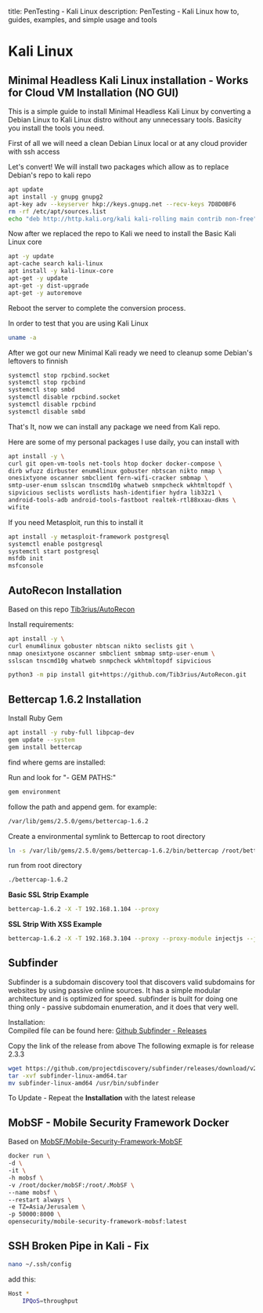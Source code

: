title: PenTesting - Kali Linux
description: PenTesting - Kali Linux how to, guides, examples, and simple usage and tools

# Kali Linux

## Minimal Headless Kali Linux installation - Works for Cloud VM Installation (NO GUI)

This is a simple guide to install Minimal Headless Kali Linux by converting a Debian Linux to Kali Linux distro without any unnecessary tools. Basicity you install the tools you need.

First of all we will need a clean Debian Linux local or at any cloud provider with ssh access

Let's convert! We will install two packages which allow as to replace Debian's repo to kali repo

```bash
apt update
apt install -y gnupg gnupg2
apt-key adv --keyserver hkp://keys.gnupg.net --recv-keys 7D8D0BF6
rm -rf /etc/apt/sources.list
echo "deb http://http.kali.org/kali kali-rolling main contrib non-free" >> /etc/apt/sources.list
```

Now after we replaced the repo to Kali we need to install the Basic Kali Linux core

```bash
apt -y update
apt-cache search kali-linux
apt install -y kali-linux-core
apt-get -y update
apt-get -y dist-upgrade
apt-get -y autoremove
```

Reboot the server to complete the conversion process.

In order to test that you are using Kali Linux

```bash
uname -a
```

After we got our new Minimal Kali ready we need to cleanup some Debian's leftovers to finnish

```bash
systemctl stop rpcbind.socket
systemctl stop rpcbind
systemctl stop smbd
systemctl disable rpcbind.socket
systemctl disable rpcbind
systemctl disable smbd
```

That's It, now we can install any package we need from Kali repo.

Here are some of my personal packages I use daily, you can install with

```bash
apt install -y \
curl git open-vm-tools net-tools htop docker docker-compose \
dirb wfuzz dirbuster enum4linux gobuster nbtscan nikto nmap \
onesixtyone oscanner smbclient fern-wifi-cracker smbmap \
smtp-user-enum sslscan tnscmd10g whatweb snmpcheck wkhtmltopdf \
sipvicious seclists wordlists hash-identifier hydra lib32z1 \
android-tools-adb android-tools-fastboot realtek-rtl88xxau-dkms \
wifite
```

If you need Metasploit, run this to install it

```bash
apt install -y metasploit-framework postgresql
systemctl enable postgresql
systemctl start postgresql
msfdb init
msfconsole
```

## AutoRecon Installation

Based on this repo [Tib3rius/AutoRecon](https://github.com/Tib3rius/AutoRecon)

Install requirements:

```bash
apt install -y \
curl enum4linux gobuster nbtscan nikto seclists git \
nmap onesixtyone oscanner smbclient smbmap smtp-user-enum \
sslscan tnscmd10g whatweb snmpcheck wkhtmltopdf sipvicious
```

```bash
python3 -m pip install git+https://github.com/Tib3rius/AutoRecon.git
```

## Bettercap 1.6.2 Installation

Install Ruby Gem

```bash
apt install -y ruby-full libpcap-dev
gem update --system
gem install bettercap
```

find where gems are installed:

Run and look for "- GEM PATHS:"

```bash
gem environment
```

follow the path and append gem. for example:

```bash
/var/lib/gems/2.5.0/gems/bettercap-1.6.2
```

Create a environmental symlink to Bettercap to root directory

```bash
ln -s /var/lib/gems/2.5.0/gems/bettercap-1.6.2/bin/bettercap /root/bettercap-1.6.2
```

run from root directory

```bash
./bettercap-1.6.2
```

__Basic SSL Strip Example__

```bash
bettercap-1.6.2 -X -T 192.168.1.104 --proxy
```

__SSL Strip With XSS Example__

```bash
bettercap-1.6.2 -X -T 192.168.3.104 --proxy --proxy-module injectjs --js-data "<script>alert('SSL STRIP, Script Injection')</script>"
```

## Subfinder

Subfinder is a subdomain discovery tool that discovers valid subdomains for websites by using passive online sources. It has a simple modular architecture and is optimized for speed. subfinder is built for doing one thing only - passive subdomain enumeration, and it does that very well.

Installation:  
Compiled file can be found here: [Github Subfinder - Releases](https://github.com/projectdiscovery/subfinder/releases/)

Copy the link of the release from above
The following exmaple is for release 2.3.3 

```bash
wget https://github.com/projectdiscovery/subfinder/releases/download/v2.3.3/subfinder-linux-amd64.tar
tar -xvf subfinder-linux-amd64.tar
mv subfinder-linux-amd64 /usr/bin/subfinder
```

To Update - Repeat the __Installation__ with the latest release

## MobSF - Mobile Security Framework Docker

Based on [MobSF/Mobile-Security-Framework-MobSF](https://github.com/MobSF/Mobile-Security-Framework-MobSF)

```bash
docker run \
-d \
-it \
-h mobsf \
-v /root/docker/mobSF:/root/.MobSF \
--name mobsf \
--restart always \
-e TZ=Asia/Jerusalem \
-p 50000:8000 \
opensecurity/mobile-security-framework-mobsf:latest
```

## SSH Broken Pipe in Kali - Fix

```bash
nano ~/.ssh/config
```

add this:

```bash
Host *
    IPQoS=throughput
```
